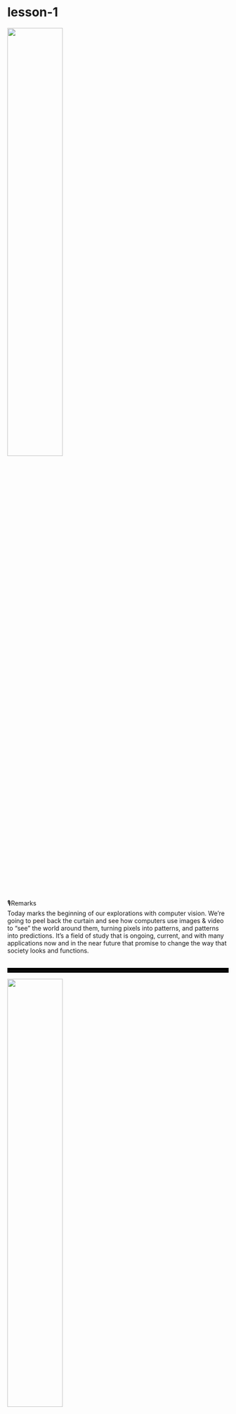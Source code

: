 # lesson-1

<img src="https://jamjamgobambam.github.io/curriculum-drafts/slide-images/computer-vision/1iRjA-LRoorYZdqIshLhOkoG-hlvcPEJScBZAz4ptjDE/slide_0.png" style="width:50%;padding-bottom:20px" />

🎙Remarks<br />Today marks the beginning of our explorations with computer vision. We’re going to peel back the curtain and see how computers use images & video to “see” the world around them, turning pixels into patterns, and patterns into predictions. It’s a field of study that is ongoing, current, and with many applications now and in the near future that promise to change the way that society looks and functions.<br /><br />

<hr style="border: 5px solid black;" />

<img src="https://jamjamgobambam.github.io/curriculum-drafts/slide-images/computer-vision/1iRjA-LRoorYZdqIshLhOkoG-hlvcPEJScBZAz4ptjDE/slide_1.png" style="width:50%;padding-bottom:20px" />

Warm Up<br />

<hr style="border: 5px solid black;" />

<img src="https://jamjamgobambam.github.io/curriculum-drafts/slide-images/computer-vision/1iRjA-LRoorYZdqIshLhOkoG-hlvcPEJScBZAz4ptjDE/slide_2.png" style="width:50%;padding-bottom:20px" />

💬 **Discuss:** How might we create an algorithm so that a computer can see the difference between “X” and “O”?  (2 min)<br />**Discussion Goal:** A simple algorithm that students might come up with is to test whether the corners are filled in; if so, then it must be an X. They might also suggest to test to see if the lines present cross each other. The main goal of this discussion will be to highlight traditional algorithmic thinking. Throughout the module, we will contrast this method of algorithmic development by accounting for using machine learning to train computer vision applications is changing the way that traditional algorithms are developed and implemented.Teaching Tip<br />Consider having students talk to a shoulder partner for a minute or two to discuss and work out an algorithm before beginning a whole class discussion. <br /><br />

<hr style="border: 5px solid black;" />

<img src="https://jamjamgobambam.github.io/curriculum-drafts/slide-images/computer-vision/1iRjA-LRoorYZdqIshLhOkoG-hlvcPEJScBZAz4ptjDE/slide_3.png" style="width:50%;padding-bottom:20px" />

<br />💬 **Discuss:** Does your algorithm work for the examples of an “X” seen here?  Why or why not? (2 min)<br /><br />**Discussion Goal:** If the algorithm that students came up with in the previous slide was too simplistic, it might not account for these other variations of X. However, it is important to point out that through the use of computer vision, the goal is to train a computer to recognize an “X” in new and novel implementations. <br /><br />🎙Remarks<br />Throughout this module we will be learning how computer scientists are developing sophisticated computer vision algorithms utilizing AI and data. By training these models with loads of data, the computer itself begins to write and tweak its own algorithms to help it decode and understand what an “X” might be. Even if it sees a version that it has never seen before, if the training was thorough enough, it should be able to recognize the letter. That is one of the goals of computer vision: to train computers to see and interpret the world around them just like we are able to do as human beings.<br /><br />

<hr style="border: 5px solid black;" />

<img src="https://jamjamgobambam.github.io/curriculum-drafts/slide-images/computer-vision/1iRjA-LRoorYZdqIshLhOkoG-hlvcPEJScBZAz4ptjDE/slide_4.png" style="width:50%;padding-bottom:20px" />

🎙Remarks<br />Let’s take a look at an introductory video that details the basics of what computer vision is, how it differs from traditional programming / algorithm development, and what some uses might be. <br /><br />🎥 **Video:** How AI Works: Computer Vision  (6 min)<br />

<hr style="border: 5px solid black;" />

<img src="https://jamjamgobambam.github.io/curriculum-drafts/slide-images/computer-vision/1iRjA-LRoorYZdqIshLhOkoG-hlvcPEJScBZAz4ptjDE/slide_5.png" style="width:50%;padding-bottom:20px" />

Activity<br />

<hr style="border: 5px solid black;" />

<img src="https://jamjamgobambam.github.io/curriculum-drafts/slide-images/computer-vision/1iRjA-LRoorYZdqIshLhOkoG-hlvcPEJScBZAz4ptjDE/slide_6.png" style="width:50%;padding-bottom:20px" />

<br />🖼️ Display & Read: Lesson Objectives <br /><br /><br />

<hr style="border: 5px solid black;" />

<img src="https://jamjamgobambam.github.io/curriculum-drafts/slide-images/computer-vision/1iRjA-LRoorYZdqIshLhOkoG-hlvcPEJScBZAz4ptjDE/slide_7.png" style="width:50%;padding-bottom:20px" />

<br />🖼️ Display & Read: Lesson Objectives <br /><br />🎙Remarks<br />At the end of class today, we will revisit the objectives and the question of the day in order to assess how far we’ve come in our understanding of computer vision.<br />

<hr style="border: 5px solid black;" />

<img src="https://jamjamgobambam.github.io/curriculum-drafts/slide-images/computer-vision/1iRjA-LRoorYZdqIshLhOkoG-hlvcPEJScBZAz4ptjDE/slide_8.png" style="width:50%;padding-bottom:20px" />

📄 **Distribute:** “The Search for Pixel” Activity Guide<br /><br /><br />Teaching Tip<br />“The Search for Pixel” activity is an interactive mystery game in which students will use a click-able slideshow that will navigate them to various locations around a fictional town. The goal of the activity is twofold: first and foremost, students will learn about and experience various computer vision techniques; second, students will attempt to use those techniques to help solve a mystery, finding out what happened to Pixel, a beloved, but missing cat. The game is divided into 6 rounds and each should take about 5 minutes to explore and complete. Using the first round as a model for how to interact with the interface is advisable. It is also recommended that you group students in pairs or triads in order to aid in the exploration and to make it more time-efficient.<br /><br />In addition to the Activity Guide, there is a teacher resource that will walk you through how to navigate each round, includiung what clues there are to be found.<br /><br /><br /><br />

<hr style="border: 5px solid black;" />

<img src="https://jamjamgobambam.github.io/curriculum-drafts/slide-images/computer-vision/1iRjA-LRoorYZdqIshLhOkoG-hlvcPEJScBZAz4ptjDE/slide_9.png" style="width:50%;padding-bottom:20px" />

<br />🎙Remarks<br />In order to learn a bit more about computer vision, you are all going to assume the roles of digital detectives today. You see, Pixel the cat, world famous for her thirty second advertisement for YumYumFishy Cat Bites, has gone missing! You will use an interactive Google Slide in order to visit different locations around the city, searching for information about what happened to the cat, and aided by use of computer vision techniques to reveal these clues. Have your Activity Guide and “The Search for Pixel” slide show on your computers. Click the “Slideshow” button in the upper-right corner of the screen in order to view the slides in slideshow mode. This way, you will be able to click different icons and interact with images within the slide.<br /><br /><br />

<hr style="border: 5px solid black;" />

<img src="https://jamjamgobambam.github.io/curriculum-drafts/slide-images/computer-vision/1iRjA-LRoorYZdqIshLhOkoG-hlvcPEJScBZAz4ptjDE/slide_10.png" style="width:50%;padding-bottom:20px" />

<br />🎙Remarks<br />Have your Activity Guide and “The Search for Pixel” slideshow ready to go on your group’s computers.<br /><br />Teaching Tip<br />“The Search for Pixel” is available as a hosted slide experience on the first level within this lesson. You can also provide the slidedeck to students so that they can run it locally on their machines. It might be helpful to assign roles in the group. In a group of three, those roles might look as follows:<br />Driver - Responsible for clicking and navigating the group; <br />Narrator - Reads important directions and clues that pop up on the screen<br />Scribe - Takes notes about what the team has discovered in the Activity Guide.<br /><br /><br /><br /><br />

<hr style="border: 5px solid black;" />

<img src="https://jamjamgobambam.github.io/curriculum-drafts/slide-images/computer-vision/1iRjA-LRoorYZdqIshLhOkoG-hlvcPEJScBZAz4ptjDE/slide_11.png" style="width:50%;padding-bottom:20px" />

<br />✅ **Do This:** Have the groups start the slideshow. Read the directions screen (as a group or whole class). Navigate to the first scene by clicking on the Round One button.<br /><br />Each round will add one more scene for the students to explore as they follow the clues leading to the missing cat.<br /><br /><br />

<hr style="border: 5px solid black;" />

<img src="https://jamjamgobambam.github.io/curriculum-drafts/slide-images/computer-vision/1iRjA-LRoorYZdqIshLhOkoG-hlvcPEJScBZAz4ptjDE/slide_12.png" style="width:50%;padding-bottom:20px" />

🎙Remarks<br />Let’s work through the first scene together– Pixel the Cat’s house. The owner is so upset by their missing feline that they have given you free range to explore the premises to search for clues. Within each scene there are obvious places to click – the navigation icons at the top, and the view menu. But many times there are also hidden hotspots within the images themselves that will reveal clues when clicked on. We can find these hidden locations by using computer vision techniques in the scene. Let’s jump in!<br /><br />🖼️ Display: The next slide with a walk through of the first scene.<br />

<hr style="border: 5px solid black;" />

<img src="https://jamjamgobambam.github.io/curriculum-drafts/slide-images/computer-vision/1iRjA-LRoorYZdqIshLhOkoG-hlvcPEJScBZAz4ptjDE/slide_13.png" style="width:50%;padding-bottom:20px" />

🎙Remarks<br />Our goal in this first scene is to find two different clues about what might have happened to Pixel. Let’s start by learning about what computer vision technique is available to us in this scene.<br /><br />✅ **Do This:** Have students click around the View One, View Two, and View Three menu. This will take us to different views / locations within the scene. In this case, we are able to see different portions of the owner’s spacious backyard.<br /><br />✅ **Do This:** Have students click the three question mark icon, located at the top of the image. <br /><br />🎙️ **Say:** Have volunteer(s) read about object detection and heatmaps. This is a common computer vision technique and can aid us in tracking where Pixel might have gone in the scene. Copy useful information over to the Activity Guide.<br /><br />✅ **Do This:** Have students click the magnifying glass  icon, located at the top of the image. <br /><br />🎙️ **Say:** Now we can see a heatmap of where Pixel the cat was identified using the computer vision technique of object detection! Let’s find where the cat liked to hang out the most, as we might find a clue there.<br /><br />✅ **Do This:** Have students find the two hidden hotspots by clicking on areas on the heatmap that show Pixel was there with the greatest frequency (red areas). Copy useful information over to the Activity Guide.<br /><br />Teaching Tip<br />When students click the magnifying glass icon, it will use the computer vision technique of object detection on the scene, overlaying a heatmap that shows where a cat was detected and with what frequency (red = higher frequency / yellow = lower frequency).<br /><br />The first clue can be found in View Two. Students should make sure that the object detection heatmap is visible, and then should click anywhere in the red area near the pond. This will bring up the first clue - Pixel is obsessed with fish and might be somewhere near water or in a market where they sell them.<br /><br />The second clue can be found in View Three.  Students should make sure that the object detection heatmap is visible, and then should click anywhere in the red area near the front gate. This will bring up the second clue – there was a catnip delivery by autonomous vehicle earlier in the day. It is possible that Pixel accidentally wandered into the vehicle and got taken for a ride!<br /><br /><br /><br /><br />

<hr style="border: 5px solid black;" />

<img src="https://jamjamgobambam.github.io/curriculum-drafts/slide-images/computer-vision/1iRjA-LRoorYZdqIshLhOkoG-hlvcPEJScBZAz4ptjDE/slide_14.png" style="width:50%;padding-bottom:20px" />

<br />💬 **Discuss:** What computer vision technique was useful to examine this scene?<br /><br />**Discussion Goal:** The computer vision technique used is object recognition with frequency being displayed with a heatmap.<br /><br />💬 **Discuss:** Based on the data gathered from using computer vision, what conclusions might we draw about where Pixel might be?<br /><br />**Discussion Goal:** The clues suggest that we might want to investigate someplace where fish might be sold, or to investigate the autonomous delivery vehicles in the area.<br /><br />

<hr style="border: 5px solid black;" />

<img src="https://jamjamgobambam.github.io/curriculum-drafts/slide-images/computer-vision/1iRjA-LRoorYZdqIshLhOkoG-hlvcPEJScBZAz4ptjDE/slide_15.png" style="width:50%;padding-bottom:20px" />

🖼️ Display: Round One Recap. Answer any questions about how the activity is run before proceeding to the next round.  <br /><br />✅ **Do This:** Students should copy over information about object recognition and about the two clues into their Activity Guide if they were not able to document this information earlier.<br /><br />

<hr style="border: 5px solid black;" />

<img src="https://jamjamgobambam.github.io/curriculum-drafts/slide-images/computer-vision/1iRjA-LRoorYZdqIshLhOkoG-hlvcPEJScBZAz4ptjDE/slide_16.png" style="width:50%;padding-bottom:20px" />

🎙Remarks<br />We have two solid leads to go on now thanks to the ability to use the computer vision technique called object detection. Way to go, digital detectives! Let’s begin Round Two of the activity. Click the Map icon at the top of the image in order to navigate back to the Main Map of the city. Click the Round Two button in order to reveal a new location on our map. <br />This is the Riverside Open Market, a hustling and bustling area, known for selling all sorts of foods that might attract a cat– including 46 different types of fish! The owner of the market has recently installed self-composting trash bins. They are equipped with a safety mechanism that uses computer vision technology in order to make sure that no living creatures are inside of the can before beginning a compost cycle. The owner has let us know that three of the self-composting bins have detected something strange inside and that we are free to investigate whether or not it might be Pixel seeking an aquatic treat.<br /><br />✅ **Do This:** Have students navigate to Round Two. Here, they should click on the food cart icon to be brought to the Riverside Open Market scene.<br />

<hr style="border: 5px solid black;" />

<img src="https://jamjamgobambam.github.io/curriculum-drafts/slide-images/computer-vision/1iRjA-LRoorYZdqIshLhOkoG-hlvcPEJScBZAz4ptjDE/slide_17.png" style="width:50%;padding-bottom:20px" />

✅ **Do This:** Groups should click the three question mark icon first to learn about the computer vision technique they will be employing in this scene. Copy useful information over to the Activity Guide.<br /><br />🔁 **Circulate:** Have students explore the scene while you circulate around to help. There are three views in this scene. Each view contains one composting can. They should click the can in the image in order to “look inside”. Once they are looking inside, they should click the magnifying glass icon to use feature detection.  (5 min)<br /><br />Teaching Tip<br />In this scene, the students will see that feature detection is used to look for the shape of eyes in the contents of the self-composting trash bins. The clue that students are looking for is found in the View Three. If they click on the composting bin (located on the middle-right side of the image), and then click the magnifying glass icon to use feature detection, they will find the clue. There is a cat in the bin, but it isn’t Pixel.<br /><br />

<hr style="border: 5px solid black;" />

<img src="https://jamjamgobambam.github.io/curriculum-drafts/slide-images/computer-vision/1iRjA-LRoorYZdqIshLhOkoG-hlvcPEJScBZAz4ptjDE/slide_18.png" style="width:50%;padding-bottom:20px" />

💬 **Discuss:** How does feature detection work in this instance?<br /><br />**Discussion Goal:** Computer vision applications can be trained to recognize certain features within an image– based on points, edges, curves, shapes, or a combination of all of these. Eyes can be identified as an oval shape with internal circles.<br /><br />💬 **Discuss:** Were there places where the confidence ratings were more or less helpful than others?<br /><br />**Discussion Goal:** There was one piece of trash in the second bin that resemble peaches with two circle features put side-by-side. This is also reminiscent of the shape of eyes, and therefore, is more likely to confuse a computer vision application. You can see that here by the higher than usual confidence rating (45%)<br /><br />

<hr style="border: 5px solid black;" />

<img src="https://jamjamgobambam.github.io/curriculum-drafts/slide-images/computer-vision/1iRjA-LRoorYZdqIshLhOkoG-hlvcPEJScBZAz4ptjDE/slide_19.png" style="width:50%;padding-bottom:20px" />

🎙Remarks<br />That lead turned out to be a bust. That’s alright though; following leads until they work out or fizzle is part of a detective’s job. Let’s begin Round Three of the activity. Click the Map icon at the top of the image in order to navigate back to the Main Map of the city. Click the Round Three button in order to reveal a new location on our map. <br />We have now caught up with the autonomous vehicle that made the catnip delivery to Pixel’s house earlier. If Pixel was inside, then she might have gotten out at one of the other delivery points. The door of the vehicle can’t open while it is in motion, so that rules out a lot of locations (luckily!). Explore the two other delivery points in order to see if we can find Pixel or clues to her whereabouts.<br /><br />✅ **Do This:** Have students navigate to Round Three. Here, they should click on the vehicle icon to be brought to the Autonomous Delivery Vehicle scene.<br />

<hr style="border: 5px solid black;" />

<img src="https://jamjamgobambam.github.io/curriculum-drafts/slide-images/computer-vision/1iRjA-LRoorYZdqIshLhOkoG-hlvcPEJScBZAz4ptjDE/slide_20.png" style="width:50%;padding-bottom:20px" />

✅ **Do This:** Groups should click the three question mark icon first to learn about the computer vision technique they will be employing in this scene. Copy useful information over to the Activity Guide.<br /><br />🔁 **Circulate:** Have students explore the scene while you circulate around to help. There are three views in this scene– two in the menu, and one hidden view. The computer vision technique used by the autonomous vehicle is segmentation. When students click on the magnifying glass icon, the scene will be segmented and color-coded based on what features were identified. Students can click the menu that appears on the left-hand side in order to isolate different segments.  (5 min)<br /><br />Teaching Tip<br />In this scene, the students will see image segmentation – this is a way for autonomous vehicles to quickly make sense of the their surroundings. One of the segmentation categories is “unknown”. If students click this, they will see the outline of a cat in both views. The segmented image of the cat is a hotspot; students can click it to find the clue in the scene. <br />After they find the clue in View Two, there is “Breaking News!” that appears on the screen. This additional information tells the students that the delivery vehicles actually made a third stop at the delivery warehouse in order to quickly charge its batteries. They can now go back to the Delivery Route Map and click on a secret hotspot (the location revealed in the Breaking News; located below the 4th directional arrow on the map) that will reveal the scene’s clue.<br />

<hr style="border: 5px solid black;" />

<img src="https://jamjamgobambam.github.io/curriculum-drafts/slide-images/computer-vision/1iRjA-LRoorYZdqIshLhOkoG-hlvcPEJScBZAz4ptjDE/slide_21.png" style="width:50%;padding-bottom:20px" />

💬 **Discuss:** How does image segmentation help an autonomous vehicle make important decisions?<br /><br />**Discussion Goal:** Segmentation algorithms allow autonomous vehicles to classify and color code different road conditions and objects, making a complex image or video into an easy to understand map of colors. The data from the vehicle’s cameras is converted into usable information that can help the vehicle navigate effectively. It allows the vehicle to perceive its surroundings quickly without focusing too much on irrelevant details.<br /><br />💬 **Discuss:** What other useful information might be helpful to segment for an autonomous vehicle?<br /><br />**Discussion Goal:** Answers will vary. Students might suggest separating traffic lights from traffic signs; construction materials / markers; bicycles; potholes, etc.<br /><br />

<hr style="border: 5px solid black;" />

<img src="https://jamjamgobambam.github.io/curriculum-drafts/slide-images/computer-vision/1iRjA-LRoorYZdqIshLhOkoG-hlvcPEJScBZAz4ptjDE/slide_22.png" style="width:50%;padding-bottom:20px" />

🎙Remarks<br />We found a lead! It definitely looks like Pixel was in the delivery vehicle and got out at the hub where the vehicle went to charge its batteries. We are getting close to finding her now! Let’s begin Round Four of the activity. Click the Map icon at the top of the image in order to navigate back to the Main Map of the city. Click the Round Four button in order to reveal a new location on our map. <br />This is the main hub for all of the autonomous vehicles in the city. There are autonomous delivery vehicles and autonomous cabs, all ferrying items and people around the city, driven solely by computer vision and complex algorithms. This hub is a busy place with lots of coming and going. Without a way to sort through the mass of movement and activity, it will be difficult to find out what happened to Pixel once she got there.<br /><br />✅ **Do This:** Have students navigate to Round Four.  Here, they should click on the vehicle icon to be brought to the Autonomous Vehicle Hub scene.<br />

<hr style="border: 5px solid black;" />

<img src="https://jamjamgobambam.github.io/curriculum-drafts/slide-images/computer-vision/1iRjA-LRoorYZdqIshLhOkoG-hlvcPEJScBZAz4ptjDE/slide_23.png" style="width:50%;padding-bottom:20px" />

✅ **Do This:** Groups should click the three question mark icon first to learn about the computer vision technique they will be employing in this scene. Copy useful information over to the Activity Guide.<br /><br />🔁 **Circulate:** Have students explore the scene while you circulate around to help. There are two views in this scene. The computer vision technique used by the autonomous vehicle is anomaly filtering. When students click on the magnifying glass icon, a new UI element will appear on the image. It will allow the student to click a knob and shift it from the normal image, to a heatmap of common movements, to a heatmap that contains filtered anomalous movements.  (5 min)<br /><br />Teaching Tip<br />In this scene, the students use anomaly detection. Using computer vision along with machine learning, each view is analyzed to see the common movements of the vehicles over time. This builds up a memory of where vehicles tend to move and travel and where they do not. By filtering out the common movements, we can see anomalies. This accounts for movements that don’t normally occur– like when a random cat wanders across the scene. <br />In View Two, students can find the hidden hotspot that will reveal the clue by displaying the hotpot map of anomalous movement. The hotspot is the open door to the van. This shows that Pixel wandered from one vehicle to another, and now we need to track down this autonomous cab as it picks up passengers around the city.<br />

<hr style="border: 5px solid black;" />

<img src="https://jamjamgobambam.github.io/curriculum-drafts/slide-images/computer-vision/1iRjA-LRoorYZdqIshLhOkoG-hlvcPEJScBZAz4ptjDE/slide_24.png" style="width:50%;padding-bottom:20px" />

💬 **Discuss:** How does filtering anomalies from predicted movement patterns provide useful data?<br /><br />**Discussion Goal:** Anomalies in movement data can show interesting patterns that might not always be visible. It is necessary to train a model to recognize what is considered normal movement before you can identify anomalies.<br /><br />💬 **Discuss:** What other applications of finding anomalies might be useful?<br /><br />**Discussion Goal:** Answers will vary. Students might suggest migrations of animals, traffic in a busy city, pedestrian movement, etc. <br />

<hr style="border: 5px solid black;" />

<img src="https://jamjamgobambam.github.io/curriculum-drafts/slide-images/computer-vision/1iRjA-LRoorYZdqIshLhOkoG-hlvcPEJScBZAz4ptjDE/slide_25.png" style="width:50%;padding-bottom:20px" />

🎙Remarks<br />It seems as though Pixel might be cruising around the city in an autonomous cab. This cat is on the move!  Let’s begin Round Five of the activity. Click the Map icon at the top of the image in order to navigate back to the Main Map of the city. Click the Round Five button in order to reveal several new locations on our map. <br />Since we know the cab that Pixel was hitching a ride in, we can use the data from the city’s traffic cameras in order to track the vehicle and to see where it might have gone. The only problem is that millions of vehicles pass by these cameras every day… hopefully there is a computer vision solution that will allow us to hone in on the information we need without having to spend an eternity searching for it…<br /><br />✅ **Do This:** Have students navigate to Round Five.  Here, they should click on the vehicle icon to be brought to the Autonomous Vehicle Hub scene.<br /><br />

<hr style="border: 5px solid black;" />

<img src="https://jamjamgobambam.github.io/curriculum-drafts/slide-images/computer-vision/1iRjA-LRoorYZdqIshLhOkoG-hlvcPEJScBZAz4ptjDE/slide_26.png" style="width:50%;padding-bottom:20px" />

✅ **Do This:** Groups should click the three question mark icon first to learn about the computer vision technique they will be employing in this scene. Copy useful information over to the Activity Guide.<br /><br />🔁 **Circulate:** Have students explore the scene while you circulate around to help. There are seven different traffic cameras in this scene. The computer vision technique used to make sense of the data is license plate readers.  (5 min)<br /><br />Teaching Tip<br />In this scene, will explore the seven different traffic camera views. Each of these cameras took images from passing cars, converted the characters from the license plates into a text file, and marked key additional data about the scene like the date, the time, and the location. In this way, detectives can quickly sort through millions of vehicle trips and focus in on specific vehicles that they are looking for. By examining the accompanying camera feed images they can see that the cat was indeed present in the cab during some of its trips. This will lead us to our final destination – the college football stadium– where it looks as though Pixel got out to join the ruckus.<br />

<hr style="border: 5px solid black;" />

<img src="https://jamjamgobambam.github.io/curriculum-drafts/slide-images/computer-vision/1iRjA-LRoorYZdqIshLhOkoG-hlvcPEJScBZAz4ptjDE/slide_27.png" style="width:50%;padding-bottom:20px" />

💬 **Discuss:** How did examining the data from license plate readers help us to track down Pixel?<br /><br />**Discussion Goal:** Each of these cameras took images from passing cars, converted the characters from the license plates into a text file, and marked key additional data about the scene like the date, the time, and the location. We can quickly sort through millions of vehicle trips and focus in on specific vehicles. Then by examining the accompanying camera feed images, we can see that the cat was indeed present in the cab during some of its trips.<br /><br />💬 **Discuss:** Who or what might have an interest in data gathered from these sources?<br /><br />**Discussion Goal:** Answers will vary. Students might suggest scientists that are studying urban traffic patterns; the FBI / CIA / local law enforcement agencies; vehicle manufacturers; autonomous vehicle companies, etc.<br />

<hr style="border: 5px solid black;" />

<img src="https://jamjamgobambam.github.io/curriculum-drafts/slide-images/computer-vision/1iRjA-LRoorYZdqIshLhOkoG-hlvcPEJScBZAz4ptjDE/slide_28.png" style="width:50%;padding-bottom:20px" />

🎙Remarks<br />We might not have known that Pixel was a college sports fan, but we certainly know now! She got out of the autonomous cab near the local stadium.  Let’s begin Round Six of the activity– the final round! Click the Map icon at the top of the image in order to navigate back to the Main Map of the city. <br />Since there are many thousands of people in the stadium, finding one cat might prove to be impossible. However, part of being a detective is following your hunches. If you remember hearing correctly, this was one of the only stadiums in the country that is pioneering a special fish-flavored hot dog. It’s not popular YET, but the manufacturer is hoping that it will take off. At this time, there is only one vendor in the whole stadium that is selling this delicacy– Frank the fishy frankfurter salesman. Can you find Frank (and maybe Pixel) before the 4th quarter winds down and the crowd disperses? Time is running out!<br /><br />✅ **Do This:** Have students navigate to Round Six.  Here, they should click on the stadium icon to be brought to the College Football Stadium scene.<br /><br /><br />

<hr style="border: 5px solid black;" />

<img src="https://jamjamgobambam.github.io/curriculum-drafts/slide-images/computer-vision/1iRjA-LRoorYZdqIshLhOkoG-hlvcPEJScBZAz4ptjDE/slide_29.png" style="width:50%;padding-bottom:20px" />

✅ **Do This:** Groups should click the three question mark icon first to learn about the computer vision technique they will be employing in this scene. Copy useful information over to the Activity Guide.<br /><br />🔁 **Circulate:** Have students explore the scene while you circulate around to help. There are two different views to explore. The computer vision technique used here is facial recognition.  (5 min)<br /><br />Teaching Tip<br />In this scene, students will explore the two views in order to find Frank (and Pixel who has conveniently hitched a ride atop his mobile hot dog station). There are several people in the crowd that look like Frank, and so there are some false positives with the facial recognition algorithm. Students can find Frank in View Two.<br />

<hr style="border: 5px solid black;" />

<img src="https://jamjamgobambam.github.io/curriculum-drafts/slide-images/computer-vision/1iRjA-LRoorYZdqIshLhOkoG-hlvcPEJScBZAz4ptjDE/slide_30.png" style="width:50%;padding-bottom:20px" />

💬 **Discuss:** Was the facial recognition algorithm 100% accurate all of the time?<br /><br />**Discussion Goal:** The technology is not foolproof– there are many issues with it still. Sometimes facial recognition struggles to make sense of certain facial features and ethnic groups. Othertimes, there might be too many false positives. This is a technology with a lot of room for exploration and one which we will examine further in detail later in the module.<br /><br />💬 **Discuss:** Is it ethical to use facial recognition technology to scan everyone who enters a large event?<br /><br />**Discussion Goal:** Answers will vary. This conversation will foreshadow one that will be repeated several times throughout this module – in which students will be asked to examine the ethics behind different applications of computer vision.<br />

<hr style="border: 5px solid black;" />

<img src="https://jamjamgobambam.github.io/curriculum-drafts/slide-images/computer-vision/1iRjA-LRoorYZdqIshLhOkoG-hlvcPEJScBZAz4ptjDE/slide_31.png" style="width:50%;padding-bottom:20px" />

🎙️ **Say:** You did it, detectives! Pixel the cat has been safely returned to her owner and can continue her brilliant career in cat food commercials.<br />

<hr style="border: 5px solid black;" />

<img src="https://jamjamgobambam.github.io/curriculum-drafts/slide-images/computer-vision/1iRjA-LRoorYZdqIshLhOkoG-hlvcPEJScBZAz4ptjDE/slide_32.png" style="width:50%;padding-bottom:20px" />

<br />

<hr style="border: 5px solid black;" />

<img src="https://jamjamgobambam.github.io/curriculum-drafts/slide-images/computer-vision/1iRjA-LRoorYZdqIshLhOkoG-hlvcPEJScBZAz4ptjDE/slide_33.png" style="width:50%;padding-bottom:20px" />

🖼️ Display & Reread: Learning objectives for the lesson<br />

<hr style="border: 5px solid black;" />

<img src="https://jamjamgobambam.github.io/curriculum-drafts/slide-images/computer-vision/1iRjA-LRoorYZdqIshLhOkoG-hlvcPEJScBZAz4ptjDE/slide_34.png" style="width:50%;padding-bottom:20px" />

🖼️ Display & Reread: Question of the Day for the lesson<br />

<hr style="border: 5px solid black;" />

<img src="https://jamjamgobambam.github.io/curriculum-drafts/slide-images/computer-vision/1iRjA-LRoorYZdqIshLhOkoG-hlvcPEJScBZAz4ptjDE/slide_35.png" style="width:50%;padding-bottom:20px" />

💬 **Discuss:** Have students choose one of the questions and discuss their response with a shoulder partner: <br />What is computer vision?<br />What are some useful applications for computer vision?<br />What words would you use to describe our learning as a class today?<br />

<hr style="border: 5px solid black;" />

<img src="https://jamjamgobambam.github.io/curriculum-drafts/slide-images/computer-vision/1iRjA-LRoorYZdqIshLhOkoG-hlvcPEJScBZAz4ptjDE/slide_36.png" style="width:50%;padding-bottom:20px" />

🖼️ Display: Key Vocabulary for the day. All of the specific techniques will be explored more in detail as the module progresses.<br /><br />

<hr style="border: 5px solid black;" />

